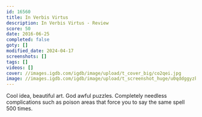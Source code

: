 ```yaml
---
id: 16560
title: In Verbis Virtus
description: In Verbis Virtus - Review
score: 50
date: 2016-06-25
completed: false
goty: []
modified_date: 2024-04-17
screenshots: []
tags: []
videos: []
cover: //images.igdb.com/igdb/image/upload/t_cover_big/co2qei.jpg
image: //images.igdb.com/igdb/image/upload/t_screenshot_huge/u0qddggyzkla4g0kujkq.jpg
---
```

Cool idea, beautiful art. God awful puzzles. Completely needless complications such as poison areas that force you to say the same spell 500 times.
